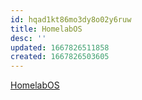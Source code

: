 ```yaml
---
id: hqad1kt86mo3dy8o02y6ruw
title: HomelabOS
desc: ''
updated: 1667826511858
created: 1667826503605
---
```


[HomelabOS](https://homelabos.com/)